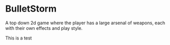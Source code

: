 # BulletStorm
A top down 2d game where the player has a large arsenal of weapons, each with their own effects and play style.

This is a test